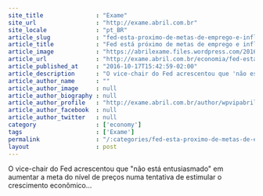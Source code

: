 ```yaml
---
site_title               : "Exame"
site_url                 : "http://exame.abril.com.br"
site_locale              : "pt_BR"
article_slug             : "fed-esta-proximo-de-metas-de-emprego-e-inflacao-diz-fischer"
article_title            : "Fed está próximo de metas de emprego e inflação, diz Fischer"
article_image            : "https://abrilexame.files.wordpress.com/2016/10/size_960_16_9_vice-fed.jpg?quality=70&strip=all&w=960"
article_url              : "http://exame.abril.com.br/economia/fed-esta-proximo-de-metas-de-emprego-e-inflacao-diz-fischer/"
article_published_at     : "2016-10-17T15:42:59-02:00"
article_description      : "O vice-chair do Fed acrescentou que 'não está entusiasmado' em aumentar a meta do nível de preços numa tentativa de estimular o crescimento econômico..."
article_author_name      : ""
article_author_image     : null
article_author_biography : null
article_author_profile   : "http://exame.abril.com.br/author/wpvipabril/"
article_author_facebook  : null
article_author_twitter   : null
category                 : ['economy']
tags                     : ['Exame']
permalink                : "/:categories/fed-esta-proximo-de-metas-de-emprego-e-inflacao-diz-fischer/"
layout                   : post
---
```


O vice-chair do Fed acrescentou que "não está entusiasmado" em aumentar a meta do nível de preços numa tentativa de estimular o crescimento econômico...
